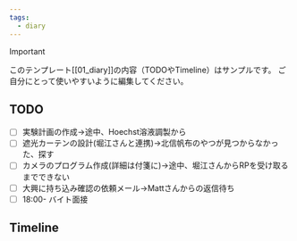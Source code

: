 ```yaml
---
tags:
  - diary
---
```

> [!IMPORTANT]
> このテンプレート[[01_diary]]の内容（TODOやTimeline）はサンプルです。
> ご自分にとって使いやすいように編集してください。

## TODO

- [ ] 実験計画の作成→途中、Hoechst溶液調製から
- [ ] 遮光カーテンの設計(堀江さんと連携)→北信帆布のやつが見つからなかった、探す
- [ ] カメラのプログラム作成(詳細は付箋に)→途中、堀江さんからRPを受け取るまでできない
- [ ] 大興に持ち込み確認の依頼メール→Mattさんからの返信待ち
- [ ] 18:00- バイト面接

## Timeline
